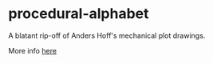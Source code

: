 # procedural-alphabet
A blatant rip-off of Anders Hoff's mechanical plot drawings.

More info [here](http://www.shenanigans.be/2018/02/13/procedural-alphabets.html)
